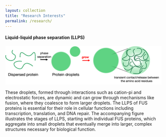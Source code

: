 ```yaml
---
layout: collection
title: "Research Interests"
permalink: /research/
---
```

#### Liquid-liquid phase separation (LLPS)
![LLPS](/assets/images/research/research_LLPS_1.png)

 These droplets, formed through interactions such as cation-pi and electrostatic forces, are dynamic and can grow through mechanisms like fusion, where they coalesce to form larger droplets. The LLPS of FUS proteins is essential for their role in cellular functions including transcription, translation, and DNA repair. The accompanying figure illustrates the stages of LLPS, starting with individual FUS proteins, which aggregate into small droplets that eventually merge into larger, complex structures necessary for biological function.